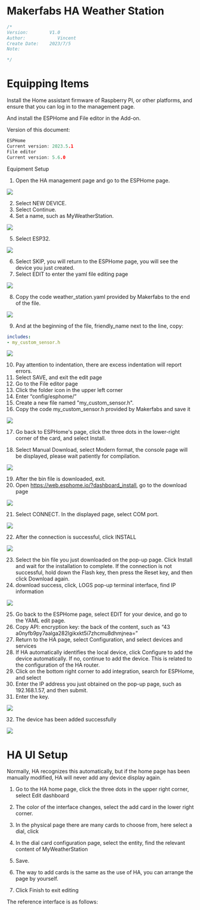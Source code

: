 # Makerfabs HA Weather Station

```c++
/*
Version:        V1.0
Author:            Vincent
Create Date:    2023/7/5
Note:

*/
```






# Equipping Items
Install the Home assistant firmware of Raspberry PI, or other platforms, and ensure that you can log in to the management page.

And install the ESPHome and File editor in the Add-on.

Version of this document:
 
``` c
ESPHome
Current version: 2023.5.1
File editor
Current version: 5.6.0
```


Equipment Setup

1. Open the HA management page and go to the ESPHome page.

![](md_pic/1.jpg)

2. Select NEW DEVICE.
3. Select Continue.
4. Set a name, such as MyWeatherStation.

![](md_pic/2.jpg)

5. Select ESP32.

![](md_pic/3.jpg)
 
6. Select SKIP, you will return to the ESPHome page, you will see the device you just created.
7. Select EDIT to enter the yaml file editing page

![](md_pic/4.jpg)

8. Copy the code weather_station.yaml provided by Makerfabs to the end of the file.

![](md_pic/5.jpg)

9. And at the beginning of the file, friendly_name next to the line, copy:

``` yaml
includes:
- my_custom_sensor.h
```

![](md_pic/6.jpg)

10. Pay attention to indentation, there are excess indentation will report errors.
11. Select SAVE, and exit the edit page
12. Go to the File editor page
13. Click the folder icon in the upper left corner
14. Enter “config/esphome/”
15. Create a new file named "my_custom_sensor.h".
16. Copy the code my_custom_sensor.h provided by Makerfabs and save it

![](md_pic/7.jpg)

17. Go back to ESPHome's page, click the three dots in the lower-right corner of the card, and select Install.

18. Select Manual Download, select Modern format, the console page will be displayed, please wait patiently for compilation.

![](md_pic/8.jpg)

19. After the bin file is downloaded, exit.
20. Open https://web.esphome.io/?dashboard_install, go to the download page

![](md_pic/9.jpg)

21. Select CONNECT. In the displayed page, select COM port.

![](md_pic/10.jpg)

22. After the connection is successful, click INSTALL

![](md_pic/11.jpg)

23. Select the bin file you just downloaded on the pop-up page. Click Install and wait for the installation to complete. If the connection is not successful, hold down the Flash key, then press the Reset key, and then click Download again.
24. download success, click, LOGS pop-up terminal interface, find IP information

![](md_pic/12.jpg)

25. Go back to the ESPHome page, select EDIT for your device, and go to the YAML edit page.
26. Copy API: encryption key: the back of the content, such as “43 a0nyfb9py7aalga282lgikxkt5i7zhcmu8dhmjnea=”
27. Return to the HA page, select Configuration, and select devices and services
28. If HA automatically identifies the local device, click Configure to add the device automatically. If no, continue to add the device. This is related to the configuration of the HA router.
29. Click on the bottom right corner to add integration, search for ESPHome, and select
30. Enter the IP address you just obtained on the pop-up page, such as 192.168.1.57, and then submit.
31. Enter the key.

![](md_pic/13.jpg)

32. The device has been added successfully

![](md_pic/14.jpg)


# HA UI Setup

Normally, HA recognizes this automatically, but if the home page has been manually modified, HA will never add any device display again.



1. Go to the HA home page, click the three dots in the upper right corner, select Edit dashboard



2. The color of the interface changes, select the add card in the lower right corner.
3. In the physical page there are many cards to choose from, here select a dial, click



4. In the dial card configuration page, select the entity, find the relevant content of MyWeatherStation


5. Save.
6. The way to add cards is the same as the use of HA, you can arrange the page by yourself.



7. Click Finish to exit editing





The reference interface is as follows:

 


